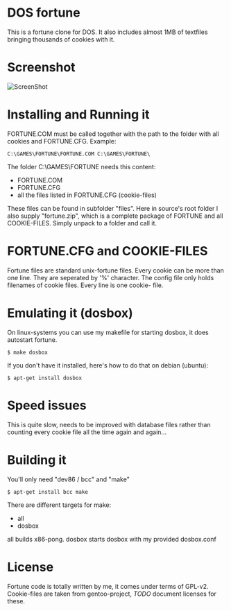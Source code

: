 # DOS fortune
This is a fortune clone for DOS. It also includes almost 1MB of textfiles 
bringing thousands of cookies with it. 

# Screenshot
![ScreenShot](https://raw.githubusercontent.com/spacerace/dos-fortune/master/screenshot.png)
 
# Installing and Running it
FORTUNE.COM must be called together with the path to the folder with all 
cookies and FORTUNE.CFG. Example: 
```
C:\GAMES\FORTUNE\FORTUNE.COM C:\GAMES\FORTUNE\
```
The folder C:\GAMES\FORTUNE needs this content: 
* FORTUNE.COM
* FORTUNE.CFG
* all the files listed in FORTUNE.CFG (cookie-files) 

These files can be found in subfolder "files". 
Here in source's root folder I also supply "fortune.zip", which is a complete 
package of FORTUNE and all COOKIE-FILES. 
Simply unpack to a folder and call it. 
 
# FORTUNE.CFG and COOKIE-FILES
Fortune files are standard unix-fortune files. Every cookie can be more than 
one line. They are seperated by '%' character. 
The config file only holds filenames of cookie files. Every line is one cookie- 
file. 

# Emulating it (dosbox)
On linux-systems you can use my makefile for starting dosbox, it does autostart
fortune.
```
$ make dosbox
``` 
If you don't have it installed, here's how to do that on debian (ubuntu): 
```
$ apt-get install dosbox
```
 
# Speed issues
This is quite slow, needs to be improved with database files rather than
counting every cookie file all the time again and again... 
 
# Building it 
 
You'll only need "dev86 / bcc" and "make"
```
$ apt-get install bcc make
``` 
There are different targets for make: 
- all 
- dosbox 

all builds x86-pong. 
dosbox starts dosbox with my provided dosbox.conf 

# License
Fortune code is totally written by me, it comes under terms of GPL-v2. 
Cookie-files are taken from gentoo-project, *TODO* document licenses for these. 
